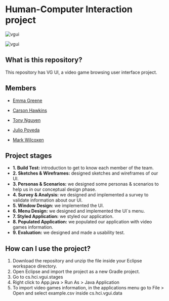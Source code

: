 # Human-Computer Interaction project

![vgui][vgui1]

[vgui1]: https://github.com/japoveda10/hci_project/blob/master/images/vgui_1.png

![vgui][vgui2]

[vgui2]: https://github.com/japoveda10/hci_project/blob/master/images/vgui_2.png

## What is this repository?
This repository has VG UI, a video game browsing user interface project.

## Members
- [Emma Greene](https://github.com/emmabgreene)

- [Carson Hawkins](https://github.com/CarsonHawkins)

- [Tony Nguyen](https://github.com/nihil679)

- [Julio Poveda](https://github.com/japoveda10)

- [Mark Wilcoxen](https://github.com/Primalset3909)

## Project stages

- **1. Build Test:** introduction to get to know each member of the team.
- **2. Sketches & Wireframes:** designed sketches and wireframes of our UI.
- **3. Personas & Scenarios:** we designed some personas & scenarios to help us in our conceptual design phase.
- **4. Survey & Analysis:** we designed and implemented a survey to validate information about our UI.
- **5. Window Design:** we implemented the UI.
- **6. Menu Design:** we designed and implemented the UI´s menu.
- **7. Styled Application:** we styled our application.
- **8. Populated Application:** we populated our application with video games information.
- **9. Evaluation:** we designed and made a usability test.

## How can I use the project?

1. Download the repository and unzip the file inside your Eclipse workspace directory.
2. Open Eclipse and import the project as a new Gradle project.
3. Go to cs.hci.vgui.stages
4. Right click to App.java > Run As > Java Application
5. To import video games information, in the applications menu go to File > Open and select example.csv inside cs.hci.vgui.data
